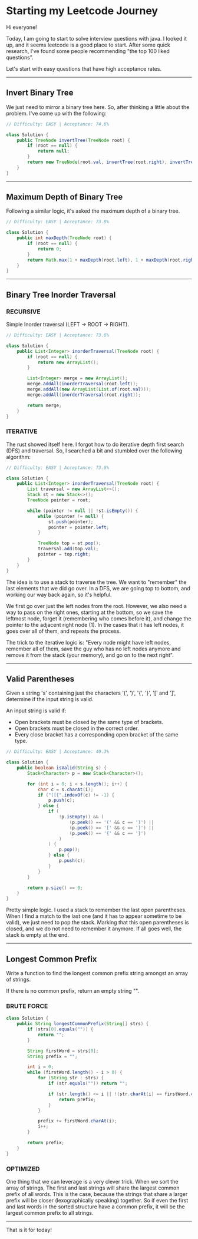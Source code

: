 # Starting my Leetcode Journey
Hi everyone!

Today, I am going to start to solve interview questions with java. I looked it
up, and it seems leetcode is a good place to start. After some quick research,
I've found some people recommending "the top 100 liked questions".

Let's start with easy questions that have high acceptance rates.

---

## Invert Binary Tree

We just need to mirror a binary tree here. So, after thinking a little about the
problem. I've come up with the following:

```java
// Difficulty: EASY | Acceptance: 74.6%

class Solution {
    public TreeNode invertTree(TreeNode root) {
        if (root == null) {
            return null;
        }
        return new TreeNode(root.val, invertTree(root.right), invertTree(root.left));
    }
}
```

---

## Maximum Depth of Binary Tree

Following a similar logic, it's asked the maximum depth of a binary tree.

```java
// Difficulty: EASY | Acceptance: 73.8%

class Solution {
    public int maxDepth(TreeNode root) {
        if (root == null) {
            return 0;
        }
        return Math.max(1 + maxDepth(root.left), 1 + maxDepth(root.right));
    }
}
```

---

## Binary Tree Inorder Traversal

### RECURSIVE

Simple Inorder traversal (LEFT -> ROOT -> RIGHT).

```java
// Difficulty: EASY | Acceptance: 73.6%

class Solution {
    public List<Integer> inorderTraversal(TreeNode root) {
        if (root == null) {
            return new ArrayList();
        }

        List<Integer> merge = new ArrayList();
        merge.addAll(inorderTraversal(root.left));
        merge.addAll(new ArrayList(List.of(root.val)));
        merge.addAll(inorderTraversal(root.right));

        return merge;
    }
}
```

### ITERATIVE

The rust showed itself here. I forgot how to do iterative depth first search
(DFS) and traversal. So, I searched a bit and stumbled over the following
algorithm:

```java {17}
// Difficulty: EASY | Acceptance: 73.6%

class Solution {
    public List<Integer> inorderTraversal(TreeNode root) {
        List traversal = new ArrayList<>();
        Stack st = new Stack<>();
        TreeNode pointer = root;

        while (pointer != null || !st.isEmpty()) {
            while (pointer != null) {
                st.push(pointer);
                pointer = pointer.left;
            }

            TreeNode top = st.pop();
            traversal.add(top.val);
            pointer = top.right;
        }
    }
}
```

The idea is to use a stack to traverse the tree. We want to "remember" the last
elements that we did go over. In a DFS, we are going top to bottom, and working
our way back again, so it's helpful.

We first go over just the left nodes from the root. However, we also need a way
to pass on the right ones, starting at the bottom, so we save the leftmost node,
forget it (remembering who comes before it), and change the pointer to the
adjacent right node (1). In the cases that it has left nodes, it goes over all
of them, and repeats the process.

The trick to the iterative logic is: "Every node might have left nodes, remember
all of them, save the guy who has no left nodes anymore and remove it from the
stack (your memory), and go on to the next right".

---

## Valid Parentheses

Given a string 's' containing just the characters '(', ')', '{', '}', '[' and
']', determine if the input string is valid.

An input string is valid if:

- Open brackets must be closed by the same type of brackets.
- Open brackets must be closed in the correct order.
- Every close bracket has a corresponding open bracket of the same type.

```java
// Difficulty: EASY | Acceptance: 40.3%

class Solution {
    public boolean isValid(String s) {
        Stack<Character> p = new Stack<Character>();

        for (int i = 0; i < s.length(); i++) {
            char c = s.charAt(i);
            if ("([{".indexOf(c) != -1) {
                p.push(c);
            } else {
                if (
                    !p.isEmpty() && (
                        (p.peek() == '(' && c == ')') ||
                        (p.peek() == '[' && c == ']') ||
                        (p.peek() == '{' && c == '}')
                    )
                ) {
                    p.pop();
                } else {
                    p.push(c);
                }
            }
        }

        return p.size() == 0;
    }
}
```

Pretty simple logic. I used a stack to remember the last open parentheses. When
I find a match to the last one (and it has to appear sometime to be valid), we
just need to pop the stack. Marking that this open parentheses is closed, and we
do not need to remember it anymore. If all goes well, the stack is empty at the
end.

---

## Longest Common Prefix

Write a function to find the longest common prefix string amongst an array of
strings.

If there is no common prefix, return an empty string "".

### BRUTE FORCE

```java
class Solution {
    public String longestCommonPrefix(String[] strs) {
        if (strs[0].equals("")) {
            return "";
        }

        String firstWord = strs[0];
        String prefix = "";

        int i = 0;
        while (firstWord.length() - i > 0) {
            for (String str : strs) {
                if (str.equals("")) return "";

                if (str.length() <= i || !(str.charAt(i) == firstWord.charAt(i))) {
                    return prefix;
                }
            }

            prefix += firstWord.charAt(i);
            i++;
        }

        return prefix;
    }
}
```

### OPTIMIZED

One thing that we can leverage is a very clever trick. When we sort the array of
strings, The first and last strings will share the largest common prefix of all
words. This is the case, because the strings that share a larger prefix will be
closer (lexographically speaking) together. So if even the first and last words
in the sorted structure have a common prefix, it will be the largest common
prefix to all strings.

---

That is it for today!
